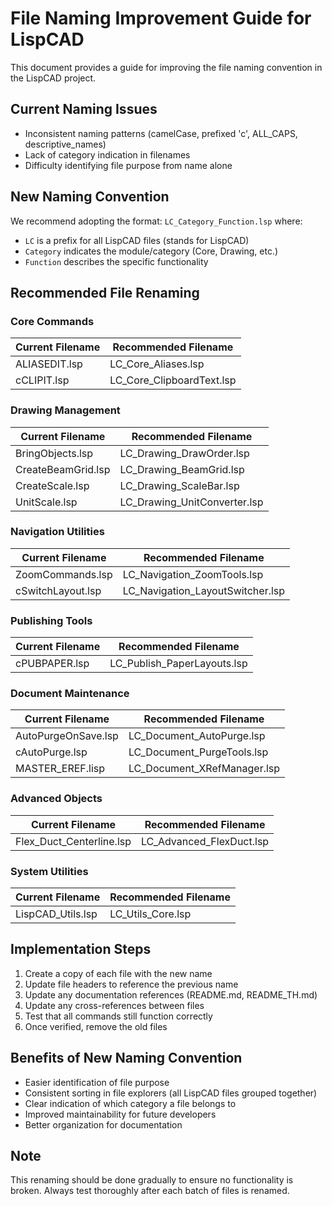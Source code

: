 # File Naming Improvement Guide for LispCAD

This document provides a guide for improving the file naming convention in the LispCAD project.

## Current Naming Issues
- Inconsistent naming patterns (camelCase, prefixed 'c', ALL_CAPS, descriptive_names)
- Lack of category indication in filenames
- Difficulty identifying file purpose from name alone

## New Naming Convention
We recommend adopting the format: `LC_Category_Function.lsp` where:
- `LC` is a prefix for all LispCAD files (stands for LispCAD)
- `Category` indicates the module/category (Core, Drawing, etc.)
- `Function` describes the specific functionality

## Recommended File Renaming

### Core Commands
| Current Filename | Recommended Filename |
|------------------|----------------------|
| ALIASEDIT.lsp | LC_Core_Aliases.lsp |
| cCLIPIT.lsp | LC_Core_ClipboardText.lsp |

### Drawing Management
| Current Filename | Recommended Filename |
|------------------|----------------------|
| BringObjects.lsp | LC_Drawing_DrawOrder.lsp |
| CreateBeamGrid.lsp | LC_Drawing_BeamGrid.lsp |
| CreateScale.lsp | LC_Drawing_ScaleBar.lsp |
| UnitScale.lsp | LC_Drawing_UnitConverter.lsp |

### Navigation Utilities
| Current Filename | Recommended Filename |
|------------------|----------------------|
| ZoomCommands.lsp | LC_Navigation_ZoomTools.lsp |
| cSwitchLayout.lsp | LC_Navigation_LayoutSwitcher.lsp |

### Publishing Tools
| Current Filename | Recommended Filename |
|------------------|----------------------|
| cPUBPAPER.lsp | LC_Publish_PaperLayouts.lsp |

### Document Maintenance
| Current Filename | Recommended Filename |
|------------------|----------------------|
| AutoPurgeOnSave.lsp | LC_Document_AutoPurge.lsp |
| cAutoPurge.lsp | LC_Document_PurgeTools.lsp |
| MASTER_EREF.lisp | LC_Document_XRefManager.lsp |

### Advanced Objects
| Current Filename | Recommended Filename |
|------------------|----------------------|
| Flex_Duct_Centerline.lsp | LC_Advanced_FlexDuct.lsp |

### System Utilities
| Current Filename | Recommended Filename |
|------------------|----------------------|
| LispCAD_Utils.lsp | LC_Utils_Core.lsp |

## Implementation Steps

1. Create a copy of each file with the new name
2. Update file headers to reference the previous name
3. Update any documentation references (README.md, README_TH.md)
4. Update any cross-references between files
5. Test that all commands still function correctly
6. Once verified, remove the old files

## Benefits of New Naming Convention

- Easier identification of file purpose
- Consistent sorting in file explorers (all LispCAD files grouped together)
- Clear indication of which category a file belongs to
- Improved maintainability for future developers
- Better organization for documentation

## Note

This renaming should be done gradually to ensure no functionality is broken. Always test thoroughly after each batch of files is renamed.
